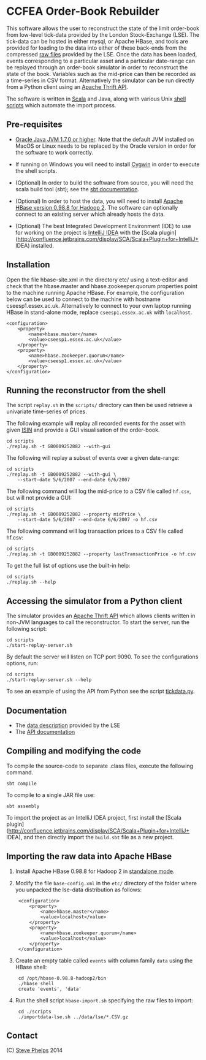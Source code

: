 # CCFEA Order-Book Rebuilder

This software allows the user to reconstruct the state of the limit order-book 
from low-level tick-data provided by the London Stock-Exchange (LSE).  The 
tick-data can be hosted in either mysql, or Apache HBase, and tools are provided 
for loading to the data into either of these back-ends from the compressed [raw 
files](file:./lse-data/doc/data.pdf)  provided by the LSE. Once the data has 
been loaded, events corresponding to a particular asset and a particular 
date-range can be replayed through an order-book simulator in order to 
reconstruct the state of the book.  Variables such as the mid-price can then be 
recorded as a time-series in CSV format.  Alternatively the simulator can be run 
directly from a Python client using an [Apache Thrift 
API](https://thrift.apache.org/).

The software is written in [Scala](http://www.scala-lang.org/) and Java, along
with various Unix [shell scripts](http://www.calpoly.edu/~rasplund/script.html) 
which automate the import process.

## Pre-requisites

- [Oracle Java JVM 1.7.0 or higher](http://www.oracle.com/technetwork/java/javase/downloads/java-archive-downloads-javase7-521261.html).  Note that the default JVM installed on MacOS or 
Linux needs to be replaced by the Oracle version in order for the software to 
work correctly.

- If running on Windows you will need to install [Cygwin](http://cygwin.com) in 
order to execute the shell scripts.

- (Optional) In order to build the software from source, you will need the scala build tool (sbt); see the [sbt documentation](http://www.scala-sbt.org/release/docs/Getting-Started/Setup.html).

- (Optional) In order to host the data, you will need to install [Apache HBase
  version 0.98.8 for Hadoop 2](https://www.apache.org/dyn/closer.cgi/hbase/).  The software
can optionally connect to an existing server which already hosts the data.

- (Optional) The best Integrated Development Environment (IDE) to use for 
working on the project is [IntelliJ IDEA](https://www.jetbrains.com/idea/) with 
the [Scala 
plugin](http://confluence.jetbrains.com/display/SCA/Scala+Plugin+for+IntelliJ+
IDEA) installed.

## Installation

Open the file hbase-site.xml in the directory etc/ using a text-editor and
check that the hbase.master and hbase.zookeeper.quorum properties point to the
machine running Apache HBase.   For example, the configuration below can be
used to connect to the machine with hostname cseesp1.essex.ac.uk.
Alternatively to connect to your own laptop running HBase in stand-alone mode,
replace `cseesp1.essex.ac.uk` with `localhost`.

	<configuration>
		<property>
			<name>hbase.master</name>
			<value>cseesp1.essex.ac.uk</value>
		</property>
		<property>
			<name>hbase.zookeeper.quorum</name>
			<value>cseesp1.essex.ac.uk</value>
		</property>
	</configuration>

## Running the reconstructor from the shell

The script `replay.sh` in the `scripts/` directory can then be used retrieve a
univariate time-series of prices.

The following example will replay all recorded events for the asset with given
[ISIN](http://www.isin.org/isin-database/) and provide a GUI visualisation of
the order-book.

	cd scripts
	./replay.sh -t GB0009252882 --with-gui

The following will replay a subset of events over a given date-range:

	cd scripts
	./replay.sh -t GB0009252882 --with-gui \
		--start-date 5/6/2007 --end-date 6/6/2007

The following command will log the mid-price to a CSV file called `hf.csv`, but
will not provide a GUI:

	cd scripts
	./replay.sh -t GB0009252882 --property midPrice \
		--start-date 5/6/2007 --end-date 6/6/2007 -o hf.csv

The following command will log transaction prices to a CSV file called hf.csv:

	cd scripts
	./replay.sh -t GB0009252882 --property lastTransactionPrice -o hf.csv
	
To get the full list of options use the built-in help:

    cd scripts
    ./replay.sh --help
    
## Accessing the simulator from a Python client

The simulator provides an [Apache Thrift API](https://thrift.apache.org/) which
allows clients written in non-JVM languages to call the reconstructor.  To
start the server, run the following script:

    cd scripts
    ./start-replay-server.sh
    
By default the server will listen on TCP port 9090.  To see the configurations options, run:

    cd scripts
    ./start-replay-server.sh --help

To see an example of using the API from Python see the script 
[tickdata.py](lse-data/src/main/python/tickdata.py).

## Documentation

- The [data description](file:./lse-data/doc/data.pdf) provided by the LSE
- The [API documentation](file:./lse-data/target/scala-2.11/api/index.html)

## Compiling and modifying the code

To compile the source-code to separate .class files, execute the following command.

	sbt compile

To compile to a single JAR file use:

	sbt assembly

To import the project as an IntelliJ IDEA project, first install the [Scala 
plugin](http://confluence.jetbrains.com/display/SCA/Scala+Plugin+for+IntelliJ+
IDEA), and then directly import the `build.sbt` file as a new project.

## Importing the raw data into Apache HBase

1. Install Apache HBase 0.98.8 for Hadoop 2 in [standalone mode](https://hbase.apache.org/book/quickstart.html).

2. Modify the file `base-config.xml` in the `etc/` directory of the folder where you unpacked the lse-data distribution as follows:

		<configuration>
			<property>
				<name>hbase.master</name>
				<value>localhost</value>
			</property>
			<property>
				<name>hbase.zookeeper.quorum</name>
				<value>localhost</value>
			</property>
		</configuration>


3. Create an empty table called `events` with column family `data` using the HBase shell:

		cd /opt/hbase-0.98.8-hadoop2/bin
		./hbase shell
		create 'events', 'data'

4. Run the shell script `hbase-import.sh` specifying the raw files to import:

		cd ./scripts
		./importdata-lse.sh ../data/lse/*.CSV.gz


## Contact

(C) [Steve Phelps](mailto:sphelps@sphelps.net) 2014

